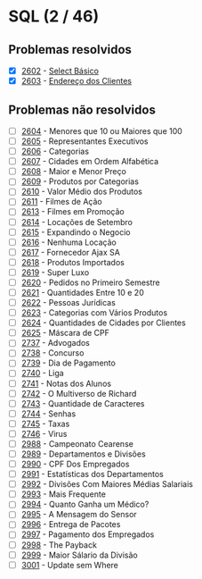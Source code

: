 # SQL (2 / 46)



## Problemas resolvidos

- [x]  [2602](https://www.beecrowd.com.br/repository/UOJ_2602.html) - [Select Básico](https://github.com/potigol/beecrowd/blob/master/src/2600/2602.poti)
- [x]  [2603](https://www.beecrowd.com.br/repository/UOJ_2603.html) - [Endereço dos Clientes](https://github.com/potigol/beecrowd/blob/master/src/2600/2603.poti)

## Problemas não resolvidos

- [ ]  [2604](https://www.beecrowd.com.br/repository/UOJ_2604.html) - Menores que 10 ou Maiores que 100
- [ ]  [2605](https://www.beecrowd.com.br/repository/UOJ_2605.html) - Representantes Executivos
- [ ]  [2606](https://www.beecrowd.com.br/repository/UOJ_2606.html) - Categorias
- [ ]  [2607](https://www.beecrowd.com.br/repository/UOJ_2607.html) - Cidades em Ordem Alfabética
- [ ]  [2608](https://www.beecrowd.com.br/repository/UOJ_2608.html) - Maior e Menor Preço
- [ ]  [2609](https://www.beecrowd.com.br/repository/UOJ_2609.html) - Produtos por Categorias
- [ ]  [2610](https://www.beecrowd.com.br/repository/UOJ_2610.html) - Valor Médio dos Produtos
- [ ]  [2611](https://www.beecrowd.com.br/repository/UOJ_2611.html) - Filmes de Ação
- [ ]  [2613](https://www.beecrowd.com.br/repository/UOJ_2613.html) - Filmes em Promoção
- [ ]  [2614](https://www.beecrowd.com.br/repository/UOJ_2614.html) - Locações de Setembro
- [ ]  [2615](https://www.beecrowd.com.br/repository/UOJ_2615.html) - Expandindo o Negocio
- [ ]  [2616](https://www.beecrowd.com.br/repository/UOJ_2616.html) - Nenhuma Locação
- [ ]  [2617](https://www.beecrowd.com.br/repository/UOJ_2617.html) - Fornecedor Ajax SA
- [ ]  [2618](https://www.beecrowd.com.br/repository/UOJ_2618.html) - Produtos Importados
- [ ]  [2619](https://www.beecrowd.com.br/repository/UOJ_2619.html) - Super Luxo
- [ ]  [2620](https://www.beecrowd.com.br/repository/UOJ_2620.html) - Pedidos no Primeiro Semestre
- [ ]  [2621](https://www.beecrowd.com.br/repository/UOJ_2621.html) - Quantidades Entre 10 e 20
- [ ]  [2622](https://www.beecrowd.com.br/repository/UOJ_2622.html) - Pessoas Jurídicas
- [ ]  [2623](https://www.beecrowd.com.br/repository/UOJ_2623.html) - Categorias com Vários Produtos
- [ ]  [2624](https://www.beecrowd.com.br/repository/UOJ_2624.html) - Quantidades de Cidades por Clientes
- [ ]  [2625](https://www.beecrowd.com.br/repository/UOJ_2625.html) - Máscara de CPF
- [ ]  [2737](https://www.beecrowd.com.br/repository/UOJ_2737.html) - Advogados
- [ ]  [2738](https://www.beecrowd.com.br/repository/UOJ_2738.html) - Concurso
- [ ]  [2739](https://www.beecrowd.com.br/repository/UOJ_2739.html) - Dia de Pagamento
- [ ]  [2740](https://www.beecrowd.com.br/repository/UOJ_2740.html) - Liga
- [ ]  [2741](https://www.beecrowd.com.br/repository/UOJ_2741.html) - Notas dos Alunos
- [ ]  [2742](https://www.beecrowd.com.br/repository/UOJ_2742.html) - O Multiverso de Richard
- [ ]  [2743](https://www.beecrowd.com.br/repository/UOJ_2743.html) - Quantidade de Caracteres
- [ ]  [2744](https://www.beecrowd.com.br/repository/UOJ_2744.html) - Senhas
- [ ]  [2745](https://www.beecrowd.com.br/repository/UOJ_2745.html) - Taxas
- [ ]  [2746](https://www.beecrowd.com.br/repository/UOJ_2746.html) - Virus
- [ ]  [2988](https://www.beecrowd.com.br/repository/UOJ_2988.html) - Campeonato Cearense
- [ ]  [2989](https://www.beecrowd.com.br/repository/UOJ_2989.html) - Departamentos e Divisões
- [ ]  [2990](https://www.beecrowd.com.br/repository/UOJ_2990.html) - CPF Dos Empregados
- [ ]  [2991](https://www.beecrowd.com.br/repository/UOJ_2991.html) - Estatísticas dos Departamentos
- [ ]  [2992](https://www.beecrowd.com.br/repository/UOJ_2992.html) - Divisões Com Maiores Médias Salariais
- [ ]  [2993](https://www.beecrowd.com.br/repository/UOJ_2993.html) - Mais Frequente
- [ ]  [2994](https://www.beecrowd.com.br/repository/UOJ_2994.html) - Quanto Ganha um Médico?
- [ ]  [2995](https://www.beecrowd.com.br/repository/UOJ_2995.html) - A Mensagem do Sensor
- [ ]  [2996](https://www.beecrowd.com.br/repository/UOJ_2996.html) - Entrega de Pacotes
- [ ]  [2997](https://www.beecrowd.com.br/repository/UOJ_2997.html) - Pagamento dos Empregados
- [ ]  [2998](https://www.beecrowd.com.br/repository/UOJ_2998.html) - The Payback
- [ ]  [2999](https://www.beecrowd.com.br/repository/UOJ_2999.html) - Maior Sálario da Divisão
- [ ]  [3001](https://www.beecrowd.com.br/repository/UOJ_3001.html) - Update sem Where